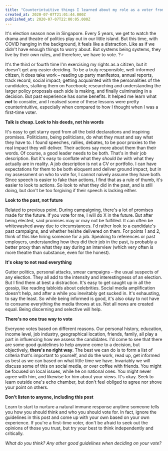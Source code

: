 ```yaml
---
title: "Counterintuitive things I learned about my role as a voter from past elections"
created_at: 2020-07-07T21:01:44.000Z
published_at: 2020-07-07T22:00:05.000Z
---
```

It's election season now in Singapore. Every 5 years, we get to watch the drama and theatre of politics play out in our little island. But this time, with COVID hanging in the background, it feels like a distraction. Like as if we didn't have enough things to worry about. But systems being systems, they live by their own rules, and therefore, we have to vote. ?‍♂️

  

It's the third or fourth time I'm exercising my rights as a citizen, but it doesn't get any easier deciding. To be a truly responsible, well-informed citizen, it does take work – reading up party manifestos, annual reports, track record, social impact; getting acquainted with the personalities of the candidates, stalking them on Facebook; researching and understanding the larger policy proposals each side is making, and finally culminating in a decision. But past experience has some benefits. It helped me learn what _**not**_ to consider, and I realised some of these lessons were pretty counterintuitive, especially when compared to how I thought when I was a first-time voter.

  

**Talk is cheap. Look to his deeds, not his words**

It's easy to get starry eyed from all the bold declarations and inspiring promises. Politicians, being politicians, do what they must and say what they have to. I found speeches, rallies, debates, to be poor proxies to the real impact they will deliver. Their actions say more about them than their words. Of course, a good leader needs to be both. That's in their job description. But it's easy to conflate what they _should be_ with what they actually are in reality. A job description is not a CV or portfolio. I can have expectations for them to be both eloquent and deliver ground impact, but in my assessment on who to vote for, I cannot naively assume they have both. Since speech is easier to fake than actions, I find that as a rule of thumb, it's easier to look to actions. So look to what they did in the past, and is still doing, but don't be too forgiving if their speech is lacking either. 

  

**Look to the past, not future**

Related to previous point. During campaigning, there's a lot of promises made for the future. If you vote for me, I will do X in the future. But after being elected, said promises may or may not be fulfilled. It can often be whitewashed away due to circumstances. I'd rather look to a candidate's past campaigns, and whether he/she delivered on them. For points 1 and 2, think of this like hiring someone for a job. Speaking to references or past employers, understanding how they did their job in the past, is probably a better proxy than what they say during an interview (which very often is more theatre than substance, even for the honest).

  

**It's okay to not read everything**

Gutter politics, personal attacks, smear campaigns – the usual suspects of any election. They all add to the intensity and interestingness of an election. But I find them at best a distraction. It's easy to get caught up in all the gossip, like reading tabloids about celebrities. Social media amplification doesn't help, and after a while you inevitably get sucked in. It's exhausting, to say the least. So while being informed is good, it's also okay to not have to consume everything the media throws at us. Not all news are created equal. Being discerning and selective will help.

  

**There's no one true way to vote**

Everyone votes based on different reasons. Our personal history, education, income level, job industry, geographical location, friends, family, all play a part in influencing how we assess the candidates. I'd come to see that there are some good guidelines to help anyone come to a decision, but objectively, **there's no right way**. The best we can do is to form a list of criteria that's important to yourself, and do the work, read up, get informed as best as we can based on what little time we have. Invariably we will discuss some of this on social media, or over coffee with friends. You might be focused on local issues, while he on national ones. You might never agree with him, and likewise for him about your views. It's okay. Seek to learn outside one's echo chamber, but don't feel obliged to agree nor shove your point on others. 

  

**Don't listen to anyone, including this post**

Learn to start to nurture a natural immune response anytime someone tells you how you should think and who you should vote for. In fact, ignore the guidelines in this post and come up with your own based on your own experience. If you're a first-time voter, don't be afraid to seek out the opinions of those you trust, but try your best to think independently and critically. 

  

_What do you think? Any other good guidelines when deciding on your vote?_
